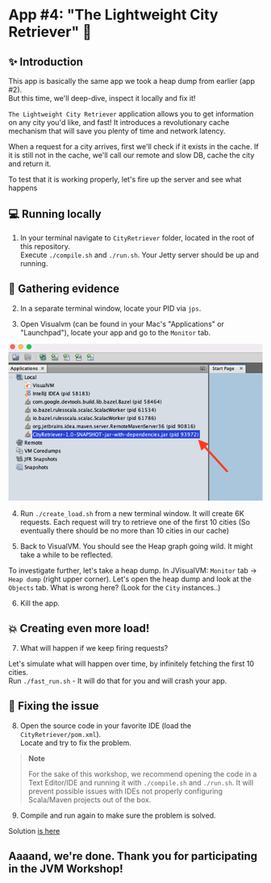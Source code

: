 
# App #4: "The Lightweight City Retriever" :city_sunrise:

## :sparkles: Introduction

This app is basically the same app we took a heap dump from earlier (app #2).  
But this time, we'll deep-dive, inspect it locally and fix it!

`The Lightweight City Retriever` application allows you to get information on any city you'd like, and fast!
It introduces a revolutionary cache mechanism that will save you plenty of time and network latency.

When a request for a city arrives, first we'll check if it exists in the cache. If it is still not in the cache, 
we'll call our remote and slow DB, cache the city and return it.

To test that it is working properly, let's fire up the server and see what happens

## :computer: Running locally 

1. In your terminal navigate to `CityRetriever` folder, located in the root of this repository.  
Execute `./compile.sh` and `./run.sh`. Your Jetty server should be up and running.

## :mag_right: Gathering evidence

2. In a separate terminal window, locate your PID via `jps`.

3. Open Visualvm (can be found in your Mac's "Applications" or "Launchpad"), locate your app and go to the `Monitor` tab.  

![](../images/loadlocal.png)

4. Run `./create_load.sh` from a new terminal window. It will create 6K requests. 
Each request will try to retrieve one of the first 10 cities (So eventually there should be no more than 10 cities in our cache)

5. Back to VisualVM. You should see the Heap graph going wild. It might take a while to be reflected.  

To investigate further, let's take a heap dump. In JVisualVM: `Monitor` tab -> `Heap dump` (right upper corner). 
Let's open the heap dump and look at the `Objects` tab. What is wrong here? (Look for the `City` instances..)

6. Kill the app. 

## :boom: Creating even more load!

7. What will happen if we keep firing requests?  

Let's simulate what will happen over time, by infinitely fetching the first 10 cities.    
Run `./fast_run.sh` - It will do that for you and will crash your app.


## :hammer: Fixing the issue  

8. Open the source code in your favorite IDE (load the `CityRetriever/pom.xml`).  
Locate and try to fix the problem.  

> **Note**  
>
> For the sake of this workshop, we recommend opening the code in a Text Editor/IDE and running it with `./compile.sh` and `./run.sh`. 
> It will prevent possible issues with IDEs not properly configuring Scala/Maven projects out of the box.  

9. Compile and run again to make sure the problem is solved.

Solution [is here](solution/Solution.md)

## Aaaand, we're done. Thank you for participating in the JVM Workshop!
